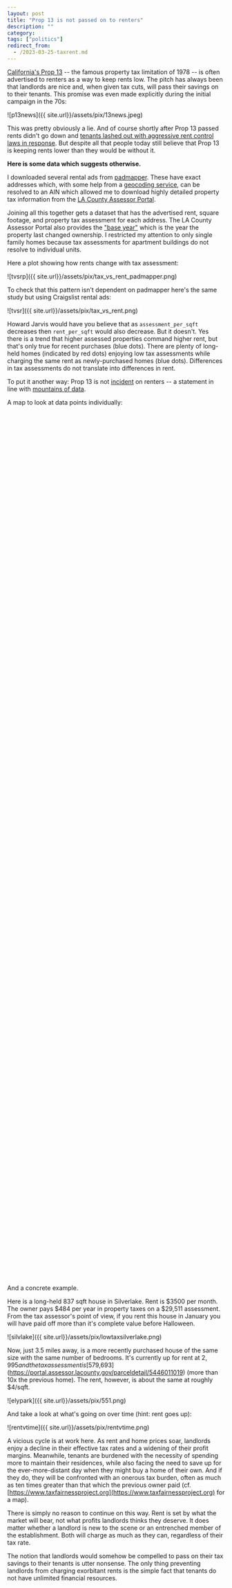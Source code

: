 ```yaml
---
layout: post
title: "Prop 13 is not passed on to renters"
description: ""
category:
tags: ["politics"]
redirect_from:
  - /2023-03-25-taxrent.md
---
```


[California's Prop 13](https://en.wikipedia.org/wiki/1978_California_Proposition_13) -- the famous property tax limitation of 1978 -- is often advertised to renters as a way to keep rents low. The pitch has always been that landlords are nice and, when given tax cuts, will pass their savings on to their tenants. This promise was even made explicitly during the initial campaign in the 70s:

![p13news]({{ site.url}}/assets/pix/13news.jpeg)

This was pretty obviously a lie. And of course shortly after Prop 13 passed rents didn't go down and [tenants lashed out with aggressive rent control laws in response](
https://luskincenter.history.ucla.edu/wp-content/uploads/sites/66/2018/09/People-Are-Simply-Unable-to-Pay-the-Rent.pdf). But despite all that people today still believe that Prop 13 is keeping rents lower than they would be without it.

**Here is some data which suggests otherwise.**

I downloaded several rental ads from [padmapper](https://www.padmapper.com/). These have exact addresses which, with some help from a [geocoding service](https://developers.google.com/maps/documentation/geocoding/overview), can be resolved to an AIN which allowed me to download highly detailed property tax information from the [LA County Assessor Portal](https://portal.assessor.lacounty.gov/parceldetail/7250005018).

Joining all this together gets a dataset that has the advertised rent, square footage, and property tax assessment for each address. The LA County Assessor Portal also provides the ["base year"](https://assessor.lacounty.gov/homeowners/realproperty) which is the year the property last changed ownership. I restricted my attention to only single family homes because tax assessments for apartment buildings do not resolve to individual units.

Here a plot showing how rents change with tax assessment:

![tvsrp]({{ site.url}}/assets/pix/tax_vs_rent_padmapper.png)

To check that this pattern isn't dependent on padmapper here's the same study but using Craigslist rental ads:

![tvsr]({{ site.url}}/assets/pix/tax_vs_rent.png)

Howard Jarvis would have you believe that as `assessment_per_sqft` decreases then `rent_per_sqft` would also decrease. But it doesn't. Yes there is a trend that higher assessed properties command higher rent, but that's only true for recent purchases (blue dots). There are plenty of long-held homes (indicated by red dots) enjoying low tax assessments while charging the same rent as newly-purchased homes (blue dots). Differences in tax assessments do not translate into differences in rent.

To put it another way: Prop 13 is not [incident](https://en.wikipedia.org/wiki/Tax_incidence) on renters -- a statement in line with [mountains of data](https://gameofrent.com/content/can-lvt-be-passed-on-to-tenants).

A map to look at data points individually:

<!-- include the Google Maps API library -->
<script src="https://maps.googleapis.com/maps/api/js?key=AIzaSyAmyD-W9Xa4PqaRVMOpFRHASZ1oqXVT4Yw"></script>

<!-- csv parse library -->
<script src="https://cdnjs.cloudflare.com/ajax/libs/PapaParse/5.3.0/papaparse.min.js"></script>

<!-- create a div to hold the map -->
<div id="map" style="width: 100%; height: 50vh;"></div>

<!-- add a script to initialize the map and add markers -->
<script>
    async function fetchCsvData() {
        const response = await fetch('{{ site.url }}/assets/taxrentlocations.tsv');
        const csvData = await response.text();
        return csvData;
      }

    function parseCsv(csv) {
        const parsed = Papa.parse(csv, {
          header: true,
          skipEmptyLines: true,
        });
        return parsed.data;
      }

   async function initMap() {
     const csvData = await fetchCsvData();
     const locations = parseCsv(csvData);
     const center = new google.maps.LatLng(locations[0].glat, locations[0].glng);

     const map = new google.maps.Map(document.getElementById('map'), {
       zoom: 10,
       center: center,
     });

     locations.forEach(location => {
       const latLng = new google.maps.LatLng(location.glat, location.glng);
       const marker = new google.maps.Marker({
         position: latLng,
         icon: {
           path: google.maps.SymbolPath.CIRCLE,
           fillColor: location.gmap_color,
           fillOpacity: 0.94,
           scale: 5.5,
           strokeWeight: 0,
         },
         map: map,
       });

       const infowindowContent = `
         <div style="color: black;">
           <h4>${location.gaddress}</h4>
           <p>Current Rent: $${location.current_rent}</p>
           <p>Current Assessment: $${location.current_assessment}</p>
           <p>Assessment to Rent Ratio: ${location.assessment_to_rent_ratio}</p>
           <p>Base Year: ${location.BaseValue_Year}</p>
           <p><a href="${location.lagov}" target="_blank">View Tax Data</a></p>
           <p><a href="${location.screenshot}" target="_blank">View Ad</a></p>
         </div>
       `;

       const infowindow = new google.maps.InfoWindow({
         content: infowindowContent,
       });

       marker.addListener('click', () => {
         infowindow.open(map, marker);
       });
     });
   }

   google.maps.event.addDomListener(window, 'load', initMap);
</script>

<!--more-->

And a concrete example.

Here is a long-held 837 sqft house in Silverlake. Rent is $3500 per month. The owner pays $484 per year in property taxes on a $29,511 assessment. From the tax assessor's point of view, if you rent this house in January you will have paid off more than it's complete value before Halloween.

![silvlake]({{ site.url}}/assets/pix/lowtaxsilverlake.png)

Now, just 3.5 miles away, is a more recently purchased house of the same size with the same number of bedrooms. It's currently up for rent at $2,995 and the tax assessment is [$579,693](https://portal.assessor.lacounty.gov/parceldetail/5446011019) (more than 10x the previous home). The rent, however, is about the same at roughly $4/sqft. 

![elypark]({{ site.url}}/assets/pix/551.png)

And take a look at what's going on over time (hint: rent goes up):

![rentvtime]({{ site.url}}/assets/pix/rentvtime.png)

A vicious cycle is at work here. As rent and home prices soar, landlords enjoy a decline in their effective tax rates and a widening of their profit margins.  Meanwhile, tenants are burdened with the necessity of spending more to maintain their residences, while also facing the need to save up for the ever-more-distant day when they might buy a home of their own. And if they do, they will be confronted with an onerous tax burden, often as much as ten times greater than that which the previous owner paid (cf. [https://www.taxfairnessproject.org](https://www.taxfairnessproject.org) for a map).

There is simply no reason to continue on this way. Rent is set by what the market will bear, not what profits landlords thinks they deserve. It does matter whether a landlord is new to the scene or an entrenched member of the establishment. Both will charge as much as they can, regardless of their tax rate.

The notion that landlords would somehow be compelled to pass on their tax savings to their tenants is utter nonsense. The only thing preventing landlords from charging exorbitant rents is the simple fact that tenants do not have unlimited financial resources.

